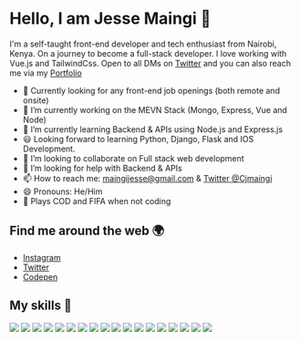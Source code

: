 # Hello, I am Jesse Maingi 👋

I'm a self-taught front-end developer and tech enthusiast from Nairobi, Kenya. On a journey to become a full-stack developer. I love working with Vue.js and TailwindCss. Open to all DMs on [Twitter](https://twitter.com/Cjmaingi) and you can also reach me via my [Portfolio](https://maingijesse.github.io/)

- 💬 Currently looking for any front-end job openings (both remote and onsite)
- 🔭 I’m currently working on the MEVN Stack (Mongo, Express, Vue and Node)
- 🌱 I’m currently learning Backend & APIs using Node.js and Express.js
- 😃 Looking forward to learning Python, Django, Flask and IOS Development.
- 👯 I’m looking to collaborate on Full stack web development
- 🤔 I’m looking for help with Backend & APIs
- 📫 How to reach me: [maingijesse@gmail.com](mailto:maingijesse@gmail.com) & [Twitter @Cjmaingi](https://twitter.com/Cjmaingi)
- 😄 Pronouns: He/Him
- 🏐 Plays COD and FIFA when not coding

## Find me around the web 🌍

- [Instagram](https://www.instagram.com/jessemaingi)
- [Twitter](https://twitter.com/Cjmaingi)
- [Codepen](https://codepen.io/JesseMukonza)

## My skills 🚀

![](https://img.shields.io/badge/HTML5-E34F26?style=for-the-badge&logo=html5&logoColor=white)
![](https://img.shields.io/badge/CSS3-1572B6?style=for-the-badge&logo=css3&logoColor=white)
![](https://img.shields.io/badge/Sass-CC6699?style=for-the-badge&logo=sass&logoColor=white)
![](https://img.shields.io/badge/Bootstrap-563D7C?style=for-the-badge&logo=bootstrap&logoColor=white)
![](https://img.shields.io/badge/Tailwind_CSS-38B2AC?style=for-the-badge&logo=tailwind-css&logoColor=white)
![](https://img.shields.io/badge/green%20sock-88CE02?style=for-the-badge&logo=greensock&logoColor=white)
![](https://img.shields.io/badge/JavaScript-F7DF1E?style=for-the-badge&logo=javascript&logoColor=black)
![](https://img.shields.io/badge/jQuery-0769AD?style=for-the-badge&logo=jquery&logoColor=white)
![](https://img.shields.io/badge/Vue.js-35495E?style=for-the-badge&logo=vue.js&logoColor=4FC08D)
![](https://img.shields.io/badge/Nuxt-black?style=for-the-badge&logo=nuxt.js&logoColor=white)
![](https://img.shields.io/badge/Vuetify-1867C0?style=for-the-badge&logo=vuetify&logoColor=AEDDFF)
![](https://img.shields.io/badge/Markdown-000000?style=for-the-badge&logo=markdown&logoColor=white)
![](https://img.shields.io/badge/-GraphQL-E10098?style=for-the-badge&logo=graphql&logoColor=white)
![](https://img.shields.io/badge/Node.js-43853D?style=for-the-badge&logo=node.js&logoColor=white)
![](https://img.shields.io/badge/Express.js-404D59?style=for-the-badge)
![](https://img.shields.io/badge/Netlify-00C7B7?style=for-the-badge&logo=netlify&logoColor=white)
![](https://img.shields.io/badge/MongoDB-4EA94B?style=for-the-badge&logo=mongodb&logoColor=white)
![](https://img.shields.io/badge/yarn-%232C8EBB.svg?style=for-the-badge&logo=yarn&logoColor=white)
